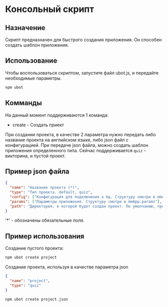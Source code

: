 Консольный скрипт
=================

Назначение
----------
Скрипт предназначен для быстрого создания приложения.
Он способен создать шаблон приложения.

Использование
-------------
Чтобы воспользоваться скриптом, запустите файл ubot.js, и передайте необходимые параметры.
```bash
npm ubot
```

Комманды
--------
На данный момент поддерживаются 1 команда:
- create - Создать приект

При создании проекта, в качестве 2 параметра нужно передать либо название проекта на английском языке, либо json файл с конфигурацией.
При передаче json файла, можно создать шаблон приложения определенного типа. Сейчас поддерживается `quiz` - викторина, и пустой проект.

Пример json файла
-----------------
```json
{
  "name": "Название проекта (*)",
  "type": "Тип проекта. default, quiz",
  "config": ["Конфигурация для подключения к бд. Структуру смотри в mmApp.config"],
  "params": ["Параметры приложения. Структуру смотри в mmApp.params"],
  "path": "Директория, в которой будет создан проект. По умолчанию, проект создается в папке и именем проекта, в дирректории запуска спкипта."
}
```
'*' - обозначены обязательные поля.

Пример использования
--------------------
Создание пустого проекта:
```bash
npm ubot create project
```
Создание проекта, используя в качестве параметра json
```json
{
  "name": "project",
  "type": "quiz"
}
```
```bash
npm ubot create project.json
```
